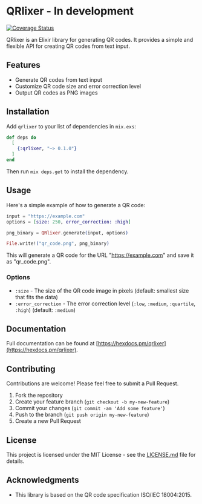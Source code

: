 # QRlixer - In development
[![Coverage Status](https://coveralls.io/repos/github/pdomaleczny/qrlixer/badge.svg?branch=main)](https://coveralls.io/github/pdomaleczny/qrlixer?branch=main)

QRlixer is an Elixir library for generating QR codes. It provides a simple and flexible API for creating QR codes from text input.

## Features

- Generate QR codes from text input
- Customize QR code size and error correction level
- Output QR codes as PNG images

## Installation

Add `qrlixer` to your list of dependencies in `mix.exs`:

```elixir
def deps do
  [
    {:qrlixer, "~> 0.1.0"}
  ]
end
```

Then run `mix deps.get` to install the dependency.

## Usage

Here's a simple example of how to generate a QR code:

```elixir
input = "https://example.com"
options = [size: 250, error_correction: :high]

png_binary = QRlixer.generate(input, options)

File.write!("qr_code.png", png_binary)
```

This will generate a QR code for the URL "https://example.com" and save it as "qr_code.png".

### Options

- `:size` - The size of the QR code image in pixels (default: smallest size that fits the data)
- `:error_correction` - The error correction level (`:low`, `:medium`, `:quartile`, `:high`) (default: `:medium`)

## Documentation

Full documentation can be found at [https://hexdocs.pm/qrlixer](https://hexdocs.pm/qrlixer).

## Contributing

Contributions are welcome! Please feel free to submit a Pull Request.

1. Fork the repository
2. Create your feature branch (`git checkout -b my-new-feature`)
3. Commit your changes (`git commit -am 'Add some feature'`)
4. Push to the branch (`git push origin my-new-feature`)
5. Create a new Pull Request

## License

This project is licensed under the MIT License - see the [LICENSE.md](LICENSE.md) file for details.

## Acknowledgments

- This library is based on the QR code specification ISO/IEC 18004:2015.
